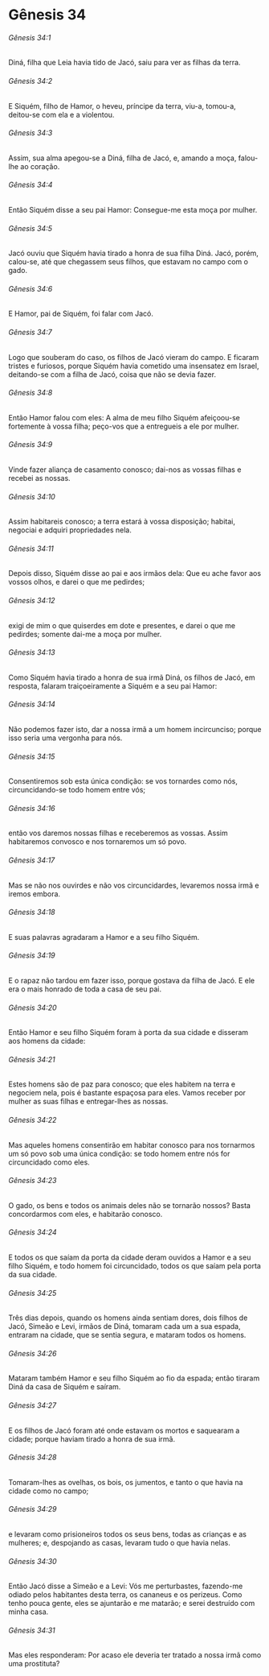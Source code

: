 # Gênesis 34

###### Gênesis 34:1

Diná, filha que Leia havia tido de Jacó, saiu para ver as filhas da terra.

###### Gênesis 34:2

E Siquém, filho de Hamor, o heveu, príncipe da terra, viu-a, tomou-a, deitou-se com ela e a violentou.

###### Gênesis 34:3

Assim, sua alma apegou-se a Diná, filha de Jacó, e, amando a moça, falou-lhe ao coração.

###### Gênesis 34:4

Então Siquém disse a seu pai Hamor: Consegue-me esta moça por mulher.

###### Gênesis 34:5

Jacó ouviu que Siquém havia tirado a honra de sua filha Diná. Jacó, porém, calou-se, até que chegassem seus filhos, que estavam no campo com o gado.

###### Gênesis 34:6

E Hamor, pai de Siquém, foi falar com Jacó.

###### Gênesis 34:7

Logo que souberam do caso, os filhos de Jacó vieram do campo. E ficaram tristes e furiosos, porque Siquém havia cometido uma insensatez em Israel, deitando-se com a filha de Jacó, coisa que não se devia fazer.

###### Gênesis 34:8

Então Hamor falou com eles: A alma de meu filho Siquém afeiçoou-se fortemente à vossa filha; peço-vos que a entregueis a ele por mulher.

###### Gênesis 34:9

Vinde fazer aliança de casamento conosco; dai-nos as vossas filhas e recebei as nossas.

###### Gênesis 34:10

Assim habitareis conosco; a terra estará à vossa disposição; habitai, negociai e adquiri propriedades nela.

###### Gênesis 34:11

Depois disso, Siquém disse ao pai e aos irmãos dela: Que eu ache favor aos vossos olhos, e darei o que me pedirdes;

###### Gênesis 34:12

exigi de mim o que quiserdes em dote e presentes, e darei o que me pedirdes; somente dai-me a moça por mulher.

###### Gênesis 34:13

Como Siquém havia tirado a honra de sua irmã Diná, os filhos de Jacó, em resposta, falaram traiçoeiramente a Siquém e a seu pai Hamor:

###### Gênesis 34:14

Não podemos fazer isto, dar a nossa irmã a um homem incircunciso; porque isso seria uma vergonha para nós.

###### Gênesis 34:15

Consentiremos sob esta única condição: se vos tornardes como nós, circuncidando-se todo homem entre vós;

###### Gênesis 34:16

então vos daremos nossas filhas e receberemos as vossas. Assim habitaremos convosco e nos tornaremos um só povo.

###### Gênesis 34:17

Mas se não nos ouvirdes e não vos circuncidardes, levaremos nossa irmã e iremos embora.

###### Gênesis 34:18

E suas palavras agradaram a Hamor e a seu filho Siquém.

###### Gênesis 34:19

E o rapaz não tardou em fazer isso, porque gostava da filha de Jacó. E ele era o mais honrado de toda a casa de seu pai.

###### Gênesis 34:20

Então Hamor e seu filho Siquém foram à porta da sua cidade e disseram aos homens da cidade:

###### Gênesis 34:21

Estes homens são de paz para conosco; que eles habitem na terra e negociem nela, pois é bastante espaçosa para eles. Vamos receber por mulher as suas filhas e entregar-lhes as nossas.

###### Gênesis 34:22

Mas aqueles homens consentirão em habitar conosco para nos tornarmos um só povo sob uma única condição: se todo homem entre nós for circuncidado como eles.

###### Gênesis 34:23

O gado, os bens e todos os animais deles não se tornarão nossos? Basta concordarmos com eles, e habitarão conosco.

###### Gênesis 34:24

E todos os que saíam da porta da cidade deram ouvidos a Hamor e a seu filho Siquém, e todo homem foi circuncidado, todos os que saíam pela porta da sua cidade.

###### Gênesis 34:25

Três dias depois, quando os homens ainda sentiam dores, dois filhos de Jacó, Simeão e Levi, irmãos de Diná, tomaram cada um a sua espada, entraram na cidade, que se sentia segura, e mataram todos os homens.

###### Gênesis 34:26

Mataram também Hamor e seu filho Siquém ao fio da espada; então tiraram Diná da casa de Siquém e saíram.

###### Gênesis 34:27

E os filhos de Jacó foram até onde estavam os mortos e saquearam a cidade; porque haviam tirado a honra de sua irmã.

###### Gênesis 34:28

Tomaram-lhes as ovelhas, os bois, os jumentos, e tanto o que havia na cidade como no campo;

###### Gênesis 34:29

e levaram como prisioneiros todos os seus bens, todas as crianças e as mulheres; e, despojando as casas, levaram tudo o que havia nelas.

###### Gênesis 34:30

Então Jacó disse a Simeão e a Levi: Vós me perturbastes, fazendo-me odiado pelos habitantes desta terra, os cananeus e os perizeus. Como tenho pouca gente, eles se ajuntarão e me matarão; e serei destruído com minha casa.

###### Gênesis 34:31

Mas eles responderam: Por acaso ele deveria ter tratado a nossa irmã como uma prostituta?

